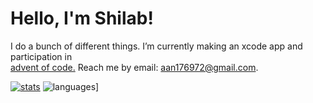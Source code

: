 

# Hello, I'm Shilab!
I do a bunch of different things.
I’m currently making an xcode app and participation in  
<a href="https://adventofcode.com/">advent of code.</a>
Reach me by email: aan176972@gmail.com.

[![stats](https://github-readme-stats.vercel.app/api?username=Shilab66&custom_title=GitHub%20Stats&count_private=true&show_icons=true&theme=nord&bg_color=-60,0e1420,262c38&icon_color=81A1C1&border_radius=10&border_color=2e3440&hide=stars&line_height=24)](https://github.com/anuraghazra/github-readme-stats)
![languages](https://github-readme-stats.vercel.app/api/top-langs/?username=Shilab66&theme=nord&bg_color=-45,0e1420,1e2430&border_radius=10&border_color=2e3440&layout=compact&card_width=250)]
